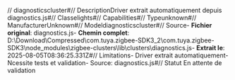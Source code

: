// diagnosticscluster#// DescriptionDriver extrait automatiquement depuis diagnostics.js#// Classelights#// Capabilities#// Typeunknown#// ManufacturerUnknown#// Modeldiagnosticscluster#// Source- **Fichier original**: diagnostics.js- **Chemin complet**: D:\Download\Compressed\com.tuya.zigbee-SDK3_2\com.tuya.zigbee-SDK3\node_modules\zigbee-clusters\lib\clusters\diagnostics.js- **Extrait le**: 2025-08-05T08:36:25.331Z#// Limitations- Driver extrait automatiquement- Ncessite tests et validation- Source: diagnostics.js#// Statut En attente de validation